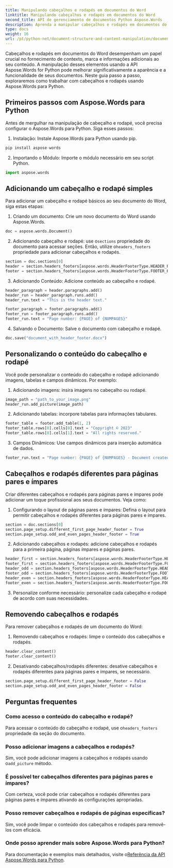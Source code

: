 ```yaml
---
title: Manipulando cabeçalhos e rodapés em documentos do Word
linktitle: Manipulando cabeçalhos e rodapés em documentos do Word
second_title: API de gerenciamento de documentos Python Aspose.Words
description: Aprenda a manipular cabeçalhos e rodapés em documentos do Word usando Aspose.Words para Python. Guia passo a passo com código-fonte para personalizar, adicionar, remover e muito mais. Melhore a formatação do seu documento agora!
type: docs
weight: 16
url: /pt/python-net/document-structure-and-content-manipulation/document-headers-footers/
---
```

Cabeçalhos e rodapés em documentos do Word desempenham um papel crucial no fornecimento de contexto, marca e informações adicionais ao seu conteúdo. A manipulação desses elementos usando a API Aspose.Words for Python pode melhorar significativamente a aparência e a funcionalidade de seus documentos. Neste guia passo a passo, exploraremos como trabalhar com cabeçalhos e rodapés usando Aspose.Words para Python.


## Primeiros passos com Aspose.Words para Python

Antes de mergulhar na manipulação de cabeçalho e rodapé, você precisa configurar o Aspose.Words para Python. Siga esses passos:

1. Instalação: Instale Aspose.Words para Python usando pip.

```python
pip install aspose-words
```

2. Importando o Módulo: Importe o módulo necessário em seu script Python.

```python
import aspose.words
```

## Adicionando um cabeçalho e rodapé simples

Para adicionar um cabeçalho e rodapé básicos ao seu documento do Word, siga estas etapas:

1. Criando um documento: Crie um novo documento do Word usando Aspose.Words.

```python
doc = aspose.words.Document()
```

2.  Adicionando cabeçalho e rodapé: use o`sections` propriedade do documento para acessar seções. Então, utilize o`headers_footers` propriedade para adicionar cabeçalhos e rodapés.

```python
section = doc.sections[0]
header = section.headers_footers[aspose.words.HeaderFooterType.HEADER_PRIMARY]
footer = section.headers_footers[aspose.words.HeaderFooterType.FOOTER_PRIMARY]
```

3. Adicionando Conteúdo: Adicione conteúdo ao cabeçalho e rodapé.

```python
header_paragraph = header.paragraphs.add()
header_run = header_paragraph.runs.add()
header_run.text = "This is the header text."

footer_paragraph = footer.paragraphs.add()
footer_run = footer_paragraph.runs.add()
footer_run.text = "Page number: {PAGE} of {NUMPAGES}"
```

4. Salvando o Documento: Salve o documento com cabeçalho e rodapé.

```python
doc.save("document_with_header_footer.docx")
```

## Personalizando o conteúdo do cabeçalho e rodapé

Você pode personalizar o conteúdo do cabeçalho e rodapé adicionando imagens, tabelas e campos dinâmicos. Por exemplo:

1. Adicionando imagens: insira imagens no cabeçalho ou rodapé.

```python
image_path = "path_to_your_image.png"
header_run.add_picture(image_path)
```

2. Adicionando tabelas: incorpore tabelas para informações tabulares.

```python
footer_table = footer.add_table(1, 2)
footer_table.rows[0].cells[0].text = "Copyright © 2023"
footer_table.rows[0].cells[1].text = "All rights reserved."
```

3. Campos Dinâmicos: Use campos dinâmicos para inserção automática de dados.

```python
footer_run.text = "Page number: {PAGE} of {NUMPAGES} - Document created on {DATE}"
```

## Cabeçalhos e rodapés diferentes para páginas pares e ímpares

Criar diferentes cabeçalhos e rodapés para páginas pares e ímpares pode adicionar um toque profissional aos seus documentos. Veja como:

1. Configurando o layout de páginas pares e ímpares: Defina o layout para permitir cabeçalhos e rodapés diferentes para páginas pares e ímpares.

```python
section = doc.sections[0]
section.page_setup.different_first_page_header_footer = True
section.page_setup.odd_and_even_pages_header_footer = True
```

2. Adicionando cabeçalhos e rodapés: adicione cabeçalhos e rodapés para a primeira página, páginas ímpares e páginas pares.

```python
header_first = section.headers_footers[aspose.words.HeaderFooterType.HEADER_FIRST]
footer_first = section.headers_footers[aspose.words.HeaderFooterType.FOOTER_FIRST]
header_odd = section.headers_footers[aspose.words.HeaderFooterType.HEADER_EVEN]
footer_odd = section.headers_footers[aspose.words.HeaderFooterType.FOOTER_EVEN]
header_even = section.headers_footers[aspose.words.HeaderFooterType.HEADER_ODD]
footer_even = section.headers_footers[aspose.words.HeaderFooterType.FOOTER_ODD]
```

3. Personalize conforme necessário: personalize cada cabeçalho e rodapé de acordo com suas necessidades.

## Removendo cabeçalhos e rodapés

Para remover cabeçalhos e rodapés de um documento do Word:

1. Removendo cabeçalhos e rodapés: limpe o conteúdo dos cabeçalhos e rodapés.

```python
header.clear_content()
footer.clear_content()
```

2. Desativando cabeçalhos/rodapés diferentes: desative cabeçalhos e rodapés diferentes para páginas pares e ímpares, se necessário.

```python
section.page_setup.different_first_page_header_footer = False
section.page_setup.odd_and_even_pages_header_footer = False
```

## Perguntas frequentes

### Como acesso o conteúdo do cabeçalho e rodapé?

 Para acessar o conteúdo do cabeçalho e rodapé, use o`headers_footers` propriedade da seção do documento.

### Posso adicionar imagens a cabeçalhos e rodapés?

 Sim, você pode adicionar imagens a cabeçalhos e rodapés usando o`add_picture` método.

### É possível ter cabeçalhos diferentes para páginas pares e ímpares?

Com certeza, você pode criar cabeçalhos e rodapés diferentes para páginas pares e ímpares ativando as configurações apropriadas.

### Posso remover cabeçalhos e rodapés de páginas específicas?

Sim, você pode limpar o conteúdo dos cabeçalhos e rodapés para removê-los com eficácia.

### Onde posso aprender mais sobre Aspose.Words para Python?

Para documentação e exemplos mais detalhados, visite o[Referência da API Aspose.Words para Python](https://reference.aspose.com/words/python-net/).
